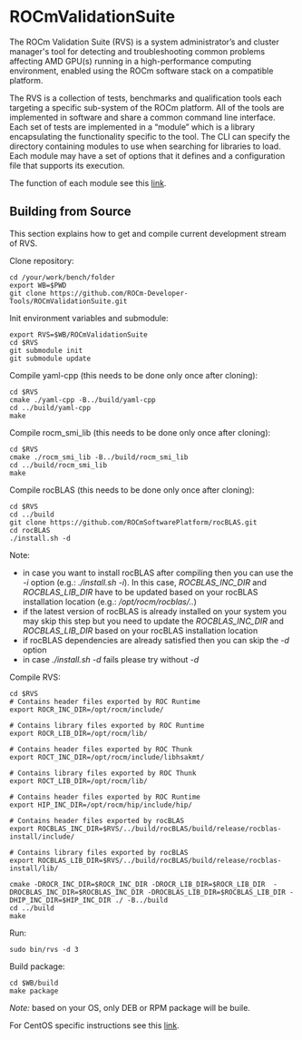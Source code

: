 # ROCmValidationSuite
The ROCm Validation Suite (RVS) is a system administrator’s and cluster manager's tool for detecting and troubleshooting common problems affecting AMD GPU(s) running in a high-performance computing environment, enabled using the ROCm software stack on a compatible platform.

The RVS is a collection of tests, benchmarks and qualification tools each targeting a specific sub-system of the ROCm platform. All of the tools are implemented in software and share a common command line interface. Each set of tests are implemented in a “module” which is a library encapsulating the functionality specific to the tool. The CLI can specify the directory containing modules to use when searching for libraries to load. Each module may have a set of options that it defines and a configuration file that supports its execution.

The function of each module see this [link](./FEATURES.md).

## Building from Source
This section explains how to get and compile current development stream of RVS.

Clone repository:

    cd /your/work/bench/folder
    export WB=$PWD
    git clone https://github.com/ROCm-Developer-Tools/ROCmValidationSuite.git
    
Init environment variables and submodule:

    export RVS=$WB/ROCmValidationSuite
    cd $RVS
    git submodule init
    git submodule update
    
Compile yaml-cpp (this needs to be done only once after cloning):

    cd $RVS
    cmake ./yaml-cpp -B../build/yaml-cpp
    cd ../build/yaml-cpp
    make

Compile rocm_smi_lib (this needs to be done only once after cloning):

    cd $RVS
    cmake ./rocm_smi_lib -B../build/rocm_smi_lib
    cd ../build/rocm_smi_lib
    make

Compile rocBLAS (this needs to be done only once after cloning):

    cd $RVS
    cd ../build
    git clone https://github.com/ROCmSoftwarePlatform/rocBLAS.git
    cd rocBLAS
    ./install.sh -d

Note:
- in case you want to install rocBLAS after compiling then you can use the _-i_ option (e.g.: _./install.sh -i_). In this case, _ROCBLAS_INC_DIR_ and _ROCBLAS_LIB_DIR_ have to be updated based on your rocBLAS installation location (e.g.: _/opt/rocm/rocblas/.._)
- if the latest version of rocBLAS is already installed on your system you may skip this step but you need to update the _ROCBLAS_INC_DIR_ and _ROCBLAS_LIB_DIR_ based on your rocBLAS installation location
- if rocBLAS dependencies are already satisfied then you can skip the _-d_ option
- in case _./install.sh -d_ fails please try without _-d_

Compile RVS:

    cd $RVS
    # Contains header files exported by ROC Runtime
    export ROCR_INC_DIR=/opt/rocm/include/

    # Contains library files exported by ROC Runtime
    export ROCR_LIB_DIR=/opt/rocm/lib/

    # Contains header files exported by ROC Thunk
    export ROCT_INC_DIR=/opt/rocm/include/libhsakmt/

    # Contains library files exported by ROC Thunk
    export ROCT_LIB_DIR=/opt/rocm/lib/
    
    # Contains header files exported by ROC Runtime
    export HIP_INC_DIR=/opt/rocm/hip/include/hip/
    
    # Contains header files exported by rocBLAS
    export ROCBLAS_INC_DIR=$RVS/../build/rocBLAS/build/release/rocblas-install/include/
    
    # Contains library files exported by rocBLAS
    export ROCBLAS_LIB_DIR=$RVS/../build/rocBLAS/build/release/rocblas-install/lib/

    cmake -DROCR_INC_DIR=$ROCR_INC_DIR -DROCR_LIB_DIR=$ROCR_LIB_DIR  -DROCBLAS_INC_DIR=$ROCBLAS_INC_DIR -DROCBLAS_LIB_DIR=$ROCBLAS_LIB_DIR -DHIP_INC_DIR=$HIP_INC_DIR ./ -B../build
    cd ../build
    make

Run:

    sudo bin/rvs -d 3

Build package:

    cd $WB/build
    make package

_Note:_ based on your OS, only DEB or RPM package will be buile.

For CentOS specific instructions see this [link](./CentOS.md).

